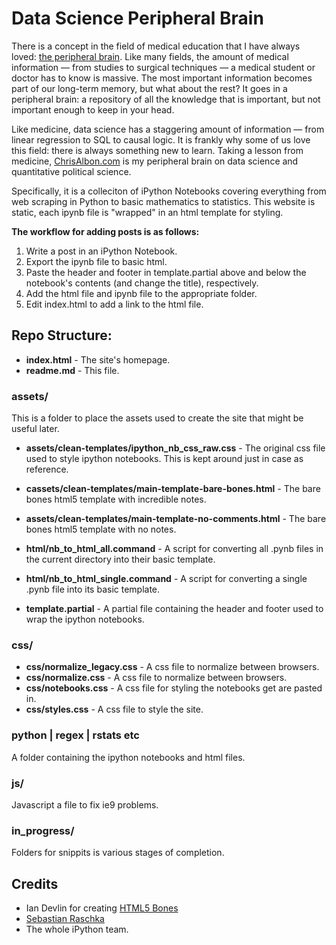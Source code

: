 # Data Science Peripheral Brain

There is a concept in the field of medical education that I have always loved: [the peripheral brain](http://en.wiktionary.org/wiki/peripheral_brain). Like many fields, the amount of medical information — from studies to surgical techniques — a medical student or doctor has to know is massive. The most important information becomes part of our long-term memory, but what about the rest? It goes in a peripheral brain: a repository of all the knowledge that is important, but not important enough to keep in your head.

Like medicine, data science has a staggering amount of information — from linear regression to SQL to causal logic. It is frankly why some of us love this field: there is always something new to learn. Taking a lesson from medicine, [ChrisAlbon.com](http://chrisalbon.com) is my peripheral brain on data science and quantitative political science.

Specifically, it is a colleciton of iPython Notebooks covering everything from web scraping in Python to basic mathematics to statistics. This website is static, each ipynb file is "wrapped" in an html template for styling.

**The workflow for adding posts is as follows:**

1. Write a post in an iPython Notebook.
2. Export the ipynb file to basic html.
3. Paste the header and footer in template.partial above and below the notebook's contents (and change the title), respectively.
4. Add the html file and ipynb file to the appropriate folder.
5. Edit index.html to add a link to the html file.

## Repo Structure:

- **index.html** - The site's homepage.
- **readme.md** - This file.

### assets/

This is a folder to place the assets used to create the site that might be useful later.

- **assets/clean-templates/ipython_nb_css_raw.css** - The original css file used to style ipython notebooks. This is kept around just in case as reference.
- **cassets/clean-templates/main-template-bare-bones.html** - The bare bones html5 template with incredible notes.
- **assets/clean-templates/main-template-no-comments.html** - The bare bones html5 template with no notes.

- **html/nb_to_html_all.command** - A script for converting all .pynb files in the current directory into their basic template.
- **html/nb_to_html_single.command** - A script for converting a single .pynb file into its basic template.

- **template.partial** - A partial file containing the header and footer used to wrap the ipython notebooks.


### css/

- **css/normalize_legacy.css** - A css file to normalize between browsers.
- **css/normalize.css** - A css file to normalize between browsers.
- **css/notebooks.css** - A css file for styling the notebooks get are pasted in.
- **css/styles.css** - A css file to style the site.

### python | regex | rstats etc

A folder containing the ipython notebooks and html files.

### js/

Javascript a file to fix ie9 problems.

### in_progress/

Folders for snippits is various stages of completion.

## Credits

- Ian Devlin for creating [HTML5 Bones](http://www.html5bones.com/)
- [Sebastian Raschka](http://sebastianraschka.com/)
- The whole iPython team.
